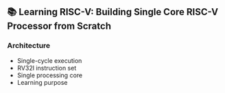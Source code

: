 ## 📚 Learning RISC-V: Building Single Core RISC-V Processor from Scratch


### Architecture
- Single-cycle execution
- RV32I instruction set
- Single processing core
- Learning purpose
